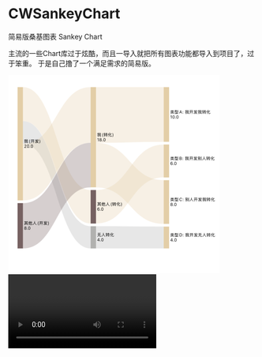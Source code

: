 # CWSankeyChart
简易版桑基图表 Sankey Chart

主流的一些Chart库过于炫酷，而且一导入就把所有图表功能都导入到项目了，过于笨重。
于是自己撸了一个满足需求的简易版。

[![DEMO](https://github.com/baozoudiudiu/CWSankeyChart/blob/main/egg.jpg)](https://github.com/baozoudiudiu/CWSankeyChart/blob/main/egg.mov)
<video src="https://github.com/user-attachments/assets/100b961b-dbcf-45d5-9678-21aca5a6b7a8" controls />


